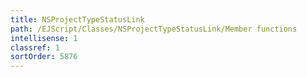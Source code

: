 ```yaml
---
title: NSProjectTypeStatusLink
path: /EJScript/Classes/NSProjectTypeStatusLink/Member functions
intellisense: 1
classref: 1
sortOrder: 5876
---
```






